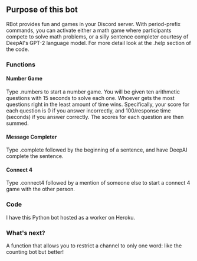 ## Purpose of this bot
RBot provides fun and games in your Discord server. With period-prefix commands, you can activate either a math game where participants compete to solve math problems, or a silly sentence completer courtesy of DeepAI's GPT-2 language model. For more detail look at the .help section of the code.

### Functions
#### Number Game
Type .numbers to start a number game. You will be given ten arithmetic questions with 15 seconds to solve each one. Whoever gets the most questions right in the least amount of time wins. Specifically, your score for each question is 0 if you answer incorrectly, and 100/response time (seconds) if you answer correctly. The scores for each question are then summed.
#### Message Completer
Type .complete followed by the beginning of a sentence, and have DeepAI complete the sentence.
#### Connect 4
Type .connect4 followed by a mention of someone else to start a connect 4 game with the other person.

### Code
I have this Python bot hosted as a worker on Heroku.

### What's next?
A function that allows you to restrict a channel to only one word: like the counting bot but better!
